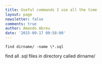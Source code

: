 ```yaml
---
title: Useful commands I use all the time
layout: page
newsletter: false
comments: true
author: Amando Abreu
date: '2015-09-17 09:58:00'
---
```

```
find dirname/ -name \*.sql
```

find all .sql files in directory called dirname/

